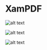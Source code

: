 # XamPDF

![alt text](https://github.com/rayhaneJ/XamPDF/blob/master/Screenshot_2020-06-15-14-03-15-077_Xam_sPdf.pdf.jpg?raw=true)

![alt text](https://github.com/rayhaneJ/XamPDF/blob/master/Screenshot_2020-06-15-14-03-33-244_Xam_sPdf.pdf.jpg?raw=true)

![alt text](https://github.com/rayhaneJ/XamPDF/blob/master/Screenshot_2020-06-15-14-03-46-628_Xam_sPdf.pdf.jpg?raw=true)

